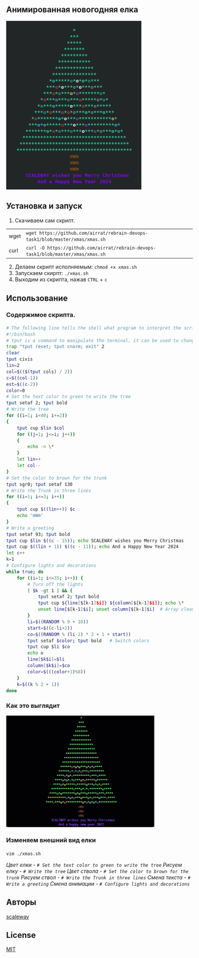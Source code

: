 ## Анимированная новогодняя елка

![Новогодняя елка](/xmas/screenshot.jpg)

## Установка и запуск

1.  Скачиваем сам скрипт.

|     |     |
| --- | --- |
| wget | `wget https://github.com/airrat/rebrain-devops-task1/blob/master/xmas/xmas.sh` |
| curl | `curl -O https://github.com/airrat/rebrain-devops-task1/blob/master/xmas/xmas.sh` |

2.  Делаем скрипт исполняемым:
    `chmod +x xmas.sh`
3.  Запускаем скирпт:
    `./xmas.sh`
4.  Выходим из скрипта, нажав `CTRL` \+ `c`

## Использование

### Содержимое скрипта.

```bash
# The following line tells the shell what program to interpret the script with
#!/bin/bash
# tput is a command to manipulate the terminal, it can be used to change the color of text, apply effects, and generally brighten things up.
trap "tput reset; tput cnorm; exit" 2
clear
tput civis
lin=2
col=$(($(tput cols) / 2))
c=$((col-1))
est=$((c-2))
color=0
# Set the text color to green to write the tree
tput setaf 2; tput bold
# Write the tree
for ((i=1; i<40; i+=2))
{
    tput cup $lin $col
    for ((j=1; j<=i; j++))
    {
        echo -n \*
    }
    let lin++
    let col--
}
# Set the color to brown for the trunk
tput sgr0; tput setaf 130
# Write the Trunk in three lines
for ((i=1; i<=3; i++))
{
    tput cup $((lin++)) $c
    echo 'mWm'
}
# Write a greeting
tput setaf 93; tput bold
tput cup $lin $((c - 15)); echo SCALEWAY wishes you Merry Christmas
tput cup $((lin + 1)) $((c - 11)); echo And a Happy New Year 2024
let c++
k=1
# Configure lights and decorations
while true; do
    for ((i=1; i<=35; i++)) {
        # Turn off the lights
        [ $k -gt 1 ] && {
            tput setaf 2; tput bold
            tput cup ${line[$[k-1]$i]} ${column[$[k-1]$i]}; echo \*
            unset line[$[k-1]$i]; unset column[$[k-1]$i]  # Array cleanup
        }
        li=$((RANDOM % 9 + 10))
        start=$((c-li+2))
        co=$((RANDOM % (li-2) * 2 + 1 + start))
        tput setaf $color; tput bold   # Switch colors
        tput cup $li $co
        echo o
        line[$k$i]=$li
        column[$k$i]=$co
        color=$(((color+1)%8))
    }
    k=$((k % 2 + 1))
done
```

### Как это выглядит

<img src="/xmas/scaleway-animated-tree.gif" width="400px">

### Изменяем внешний вид елки

`vim ./xmas.sh`

*Цвет елки \- `# Set the text color to green to write the tree`*
*Рисуем елку \- `# Write the tree`*
*Цвет ствола \- `# Set the color to brown for the trunk`*
*Рисуем ствол \- `# Write the Trunk in three lines`*
*Смена текста \- `# Write a greeting`*
*Смена анимации \- `# Configure lights and decorations`*

## Авторы

[scaleway](https://www.scaleway.com/en/docs/tutorials/bash-christmas-tree/)

## License

[MIT](https://tldrlegal.com/license/mit-license)
